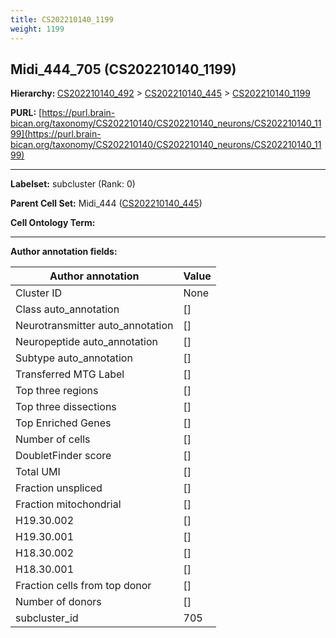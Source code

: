 ```yaml
---
title: CS202210140_1199
weight: 1199
---
```

## Midi_444_705 (CS202210140_1199)
<b>Hierarchy: </b>
[CS202210140_492](../CS202210140_492) >
[CS202210140_445](../CS202210140_445) >
[CS202210140_1199](../CS202210140_1199)

**PURL:** [https://purl.brain-bican.org/taxonomy/CS202210140/CS202210140_neurons/CS202210140_1199](https://purl.brain-bican.org/taxonomy/CS202210140/CS202210140_neurons/CS202210140_1199)

---


**Labelset:** subcluster (Rank: 0)

**Parent Cell Set:** Midi_444 ([CS202210140_445](../CS202210140_445))



**Cell Ontology Term:** 

[MARKER GENES.]: #


---

[TRANSFERRED ANNOTATIONS.]: #


[AUTHOR ANNOTATION FIELDS.]: #


**Author annotation fields:**

| Author annotation | Value |
|-------------------|-------|
|Cluster ID|None|
|Class auto_annotation|[]|
|Neurotransmitter auto_annotation|[]|
|Neuropeptide auto_annotation|[]|
|Subtype auto_annotation|[]|
|Transferred MTG Label|[]|
|Top three regions|[]|
|Top three dissections|[]|
|Top Enriched Genes|[]|
|Number of cells|[]|
|DoubletFinder score|[]|
|Total UMI|[]|
|Fraction unspliced|[]|
|Fraction mitochondrial|[]|
|H19.30.002|[]|
|H19.30.001|[]|
|H18.30.002|[]|
|H18.30.001|[]|
|Fraction cells from top donor|[]|
|Number of donors|[]|
|subcluster_id|705|
